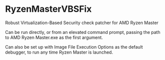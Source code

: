 # RyzenMasterVBSFix
Robust Virtualization-Based Security check patcher for AMD Ryzen Master

Can be run directly, or from an elevated command prompt, passing the path to AMD Ryzen Master.exe as the first argument.

Can also be set up with Image File Execution Options as the default debugger, to run any time Ryzen Master is launched.
